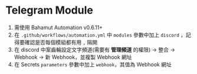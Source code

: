 # Telegram Module

1. 需使用 Bahamut Automation v0.6.11+
2. 在 `.github/workflows/automation.yml` 中 `modules` 參數中加上 `discord` ，記得要確認是否每個模組都有用 `,` 隔開
3. 在 discord 中案齒輪設定文字頻道(需要有 **管理頻道** 的權限) -> 整合 -> Webhook -> 新 Webhook，並複製 Webhook 網址
4. 在 Secrets `parameters` 參數中加上 `webhook`，其值為 Webhook 網址

